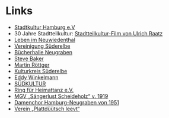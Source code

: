 # Links

-   [Stadtkultur Hamburg e.V](http://www.stadtkultur-hh.de)
-   30 Jahre Stadtteilkultur: [Stadtteilkultur-Film von Ulrich
    Raatz](http://www.hamburg.de/stadtteilkultur/2091080/video-stadtteilkultur.html)
-   [Leben im Neuwiedenthal](http://www.neuwiedenthal.de)
-   [Vereinigung Süderelbe](http://www.vereinigung-suederelbe.de)
-   [Bücherhalle
    Neugraben](http://www.buecherhallen.de/aw/home/standortliste~dl/neugraben/)
-   [Steve Baker](http://www.stevebaker.de/)
-   [Martin Röttger](http://www.martinroettger.de)
-   [Kulturkreis Süderelbe](http://xn--kulturkreis-sderelbe-1ec.de/)
-   [Eddy Winkelmann](http://www.eddywinkelmann.de)
-   [SÜDKULTUR](http://www.sued-kultur.de/)
-   [Ring für Heimattanz e.V.](http://www.heimattanz.de/)
-   [MGV „Sängerlust Scheideholz“ v.
    1919](http://www.chorverband-hh.de/)
-   [Damenchor Hamburg-Neugraben von
    1951](http://www.chorverband-hh.de/)
-   [Verein „Plattdüütsch leevt“](http://www.plattdueuetsch-leevt.de/)

